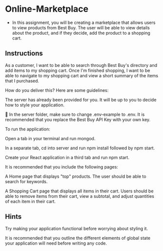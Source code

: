 # Online-Marketplace

- In this assignment, you will be creating a marketplace that allows users to view products from Best Buy. The user will be able to view details about the product, and if they decide, add the product to a shopping cart.

## Instructions

As a customer, I want to be able to search through Best Buy's directory and add items to my shopping cart. Once I'm finished shopping, I want to be able to navigate to my shopping cart and view a short summary of the items that I purchased.

How do you deliver this? Here are some guidelines:

The server has already been provided for you. It will be up to you to decide how to style your application.


🔑 In the server folder, make sure to change .env-example to .env. It is recommended that you replace the Best Buy API Key with your own key.


To run the application:

Open a tab in your terminal and run mongod.

In a separate tab, cd into server and run npm install followed by npm start.

Create your React application in a third tab and run npm start.

It is recommended that you include the following pages:

A Home page that displays "top" products. The user should be able to search for keywords.

A Shopping Cart page that displays all items in their cart. Users should be able to remove items from their cart, view a subtotal, and adjust quantities of each item in their cart.

## Hints

Try making your application functional before worrying about styling it.

It is recommended that you outline the different elements of global state your application will need before writing any code.